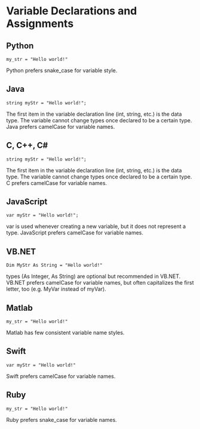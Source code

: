 # Variable Declarations and Assignments

## Python 	
```my_int = 5
my_str = "Hello world!"
``` 	
Python prefers snake_case for variable style.

## Java 	
```int myVar = 5;
string myStr = "Hello world!";
``` 	
The first item in the variable declaration line (int, string, etc.) is the data type. The variable cannot change types once declared to be a certain type. Java prefers camelCase for variable names.

## C, C++, C# 	
```int myVar = 5;
string myStr = "Hello world!"; 
```	
The first item in the variable declaration line (int, string, etc.) is the data type. The variable cannot change types once declared to be a certain type. C prefers camelCase for variable names.

## JavaScript 	
```var myVar = 5;
var myStr = "Hello world!";
``` 	
var is used whenever creating a new variable, but it does not represent a type. JavaScript prefers camelCase for variable names.

## VB.NET 	
```Dim MyVar As Integer = 5
Dim MyStr As String = "Hello world!" 
```	
types (As Integer, As String) are optional but recommended in VB.NET. VB.NET prefers camelCase for variable names, but often capitalizes the first letter, too (e.g. MyVar instead of myVar).

## Matlab 	
```my_var = 5
my_str = "Hello world!" 
```	
Matlab has few consistent variable name styles.

## Swift 	
```var myVar = 5
var myStr = "Hello world!"
``` 	
Swift prefers camelCase for variable names.

## Ruby 	
```my_var = 5
my_str = "Hello world!" 
```
Ruby prefers snake_case for variable names.